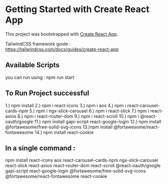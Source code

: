 # Getting Started with Create React App

This project was bootstrapped with [Create React App](https://github.com/facebook/create-react-app).

TailwindCSS framework guide : https://tailwindcss.com/docs/guides/create-react-app

## Available Scripts

 you can run using : npm run start

 ## To Run Project successful
1.) npm install
2.) npm i react-icons
3.) npm i aos
4.) npm i react-carousel-cards-npm
5.) npm i ngx-slick-carousel
6.) npm i react-slick
7.) npm i react-axios
8.) npm i react-router-dom
9.) npm i react-scroll
10.) npm i @react-oauth/google
11.) npm install gapi-script react-google-login
12.) npm install @fortawesome/free-solid-svg-icons
13.)npm install @fortawesome/react-fontawesome
14.) npm install react-cookie


## In a single command :
npm install react-icons aos react-carousel-cards-npm ngx-slick-carousel react-slick react-axios react-router-dom react-scroll @react-oauth/google gapi-script react-google-login @fortawesome/free-solid-svg-icons @fortawesome/react-fontawesome react-cookie

